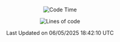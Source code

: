 <div align="center">

<br />

 <!--START_SECTION:waka-->
![Code Time](http://img.shields.io/badge/Code%20Time-4%2C542%20hrs%2014%20mins-blue)

![Lines of code](https://img.shields.io/badge/%EC%A0%80%EB%8A%94%20%EC%97%AC%ED%83%9C%EA%B9%8C%EC%A7%80%20-3.3%20million%20%EC%A4%84%EC%9D%98%20%EC%BD%94%EB%93%9C%EB%A5%BC%20%EC%9E%91%EC%84%B1%ED%96%88%EC%96%B4%EC%9A%94.-blue)


 Last Updated on 06/05/2025 18:42:10 UTC
<!--END_SECTION:waka-->

</div>
